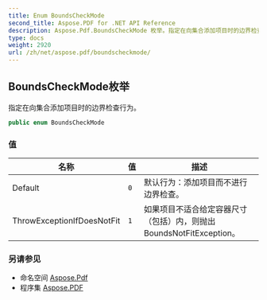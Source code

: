 ```yaml
---
title: Enum BoundsCheckMode
second_title: Aspose.PDF for .NET API Reference
description: Aspose.Pdf.BoundsCheckMode 枚举。指定在向集合添加项目时的边界检查行为
type: docs
weight: 2920
url: /zh/net/aspose.pdf/boundscheckmode/
---
```

## BoundsCheckMode枚举

指定在向集合添加项目时的边界检查行为。

```csharp
public enum BoundsCheckMode
```

### 值

| 名称 | 值 | 描述 |
| --- | --- | --- |
| Default | `0` | 默认行为：添加项目而不进行边界检查。 |
| ThrowExceptionIfDoesNotFit | `1` | 如果项目不适合给定容器尺寸（包括）内，则抛出 BoundsNotFitException。 |

### 另请参见

* 命名空间 [Aspose.Pdf](../../aspose.pdf/)
* 程序集 [Aspose.PDF](../../)
